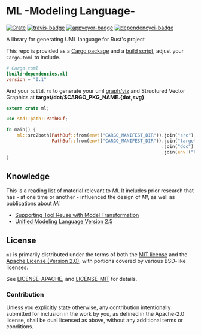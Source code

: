 # ML -Modeling Language-

[![Crate][crate-badge]][crate] [![travis-badge][]][travis] [![appveyor-badge]][appveyor] [![dependencyci-badge]][dependencyci]

A library for generating UML language for Rust's project

This repo is provided as a [Cargo package](http://doc.crates.io/manifest.html) and a [build script](http://doc.crates.io/build-script.html), adjust your `Cargo.toml` to include.
```toml
# Cargo.toml
[build-dependencies.ml]
version = "0.1"
```

And your `build.rs` to generate your uml [graph/viz](http://www.graphviz.org/doc/info/lang.html) and Structured Vector Graphics at **target/dot/$CARGO_PKG_NAME.{dot,svg}**.
```rust
extern crate ml;

use std::path::PathBuf;

fn main() {
    ml::src2both(PathBuf::from(env!("CARGO_MANIFEST_DIR")).join("src"),
                 PathBuf::from(env!("CARGO_MANIFEST_DIR")).join("target")
                                                          .join("doc")
                                                          .join(env!("CARGO_PKG_NAME")));
}
```

## Knowledge
This is a reading list of material relevant to *Ml*. It includes prior research that has - at one time or another - influenced the design of *Ml*, as well as publications about *Ml*.
* [Supporting Tool Reuse with Model Transformation](http://www.yusun.io/papers/sede-2009.pdf)
* [Unified Modeling Language Version 2.5](http://www.omg.org/spec/UML/2.5)

## License

`ml` is primarily distributed under the terms of both the [MIT license](https://opensource.org/licenses/MIT) and the [Apache License (Version 2.0)](https://www.apache.org/licenses/LICENSE-2.0), with portions covered by various BSD-like licenses.

See [LICENSE-APACHE](LICENSE-APACHE), and [LICENSE-MIT](LICENSE-MIT) for details.

### Contribution

Unless you explicitly state otherwise, any contribution intentionally submitted
for inclusion in the work by you, as defined in the Apache-2.0 license, shall be dual licensed as above, without any
additional terms or conditions.

[crate-badge]: https://img.shields.io/badge/crates.io-v0.1.0-orange.svg?style=flat-square
[crate]: https://crates.io/crates/ml
[travis-badge]: https://travis-ci.org/adjivas/ml.svg?branch=master&style=flat-square
[travis]: https://travis-ci.org/adjivas/ml
[appveyor-badge]: https://ci.appveyor.com/api/projects/status/p4djl7yo53jmsn1s/branch/master?svg=true
[appveyor]: https://ci.appveyor.com/project/adjivas/ml/branch/master
[dependencyci-badge]: https://dependencyci.com/github/adjivas/ml/badge
[dependencyci]: https://dependencyci.com/github/adjivas/ml
